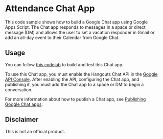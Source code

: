 # Attendance Chat App

This code sample shows how to build a Google Chat app using Google
Apps Script. The Chat app responds to messages in a space or direct message (DM) and
allows the user to set a vacation responder in Gmail or add an all-day event to
their Calendar from Google Chat.

## Usage

You can follow [this codelab](https://developers.google.com/codelabs/chat-apps-script)
to build and test this Chat app.

To use this Chat app, you must enable the Hangouts Chat API in the
[Google API Console](https://console.developers.google.com/). After enabling
the API, configuring the Chat app, and publishing it, you must add the Chat app to a space
or DM to begin a conversation.

For more information about how to publish a Chat app, see
[Publishing Google Chat apps](https://developers.google.com/workspace/chat/apps-publish).

## Disclaimer

This is not an official product.
